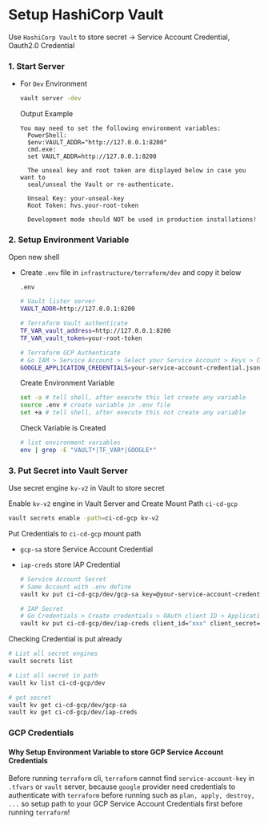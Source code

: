 # Setup HashiCorp Vault

Use `HashiCorp Vault` to store secret -> Service Account Credential, Oauth2.0 Credential

### 1. Start Server

- For `Dev` Environment

  ```bash
  vault server -dev
  ```

  Output Example

  ```text
  You may need to set the following environment variables:
    PowerShell:
    $env:VAULT_ADDR="http://127.0.0.1:8200"
    cmd.exe:
    set VAULT_ADDR=http://127.0.0.1:8200

    The unseal key and root token are displayed below in case you want to
    seal/unseal the Vault or re-authenticate.

    Unseal Key: your-unseal-key
    Root Token: hvs.your-root-token

    Development mode should NOT be used in production installations!
  ```

### 2. Setup Environment Variable

Open new shell

- Create `.env` file in `infrastructure/terraform/dev` and copy it below

  `.env`

  ```bash
  # Vault lister server
  VAULT_ADDR=http://127.0.0.1:8200

  # Terraform Vault authenticate
  TF_VAR_vault_address=http://127.0.0.1:8200
  TF_VAR_vault_token=your-root-token

  # Terraform GCP Authenticate
  # Go IAM > Service Account > Select your Service Account > Keys > Create New Key > Download Key json file
  GOOGLE_APPLICATION_CREDENTIALS=your-service-account-credential.json
  ```

  Create Environment Variable

  ```bash
  set -a # tell shell, after execute this let create any variable
  source .env # create variable in .env file
  set +a # tell shell, after execute this not create any variable
  ```

  Check Variable is Created

  ```bash
  # list environment variables
  env | grep -E "VAULT*|TF_VAR*|GOOGLE*"
  ```

### 3. Put Secret into Vault Server

Use secret engine `kv-v2` in Vault to store secret

Enable `kv-v2` engine in Vault Server and Create Mount Path `ci-cd-gcp`

```bash
vault secrets enable -path=ci-cd-gcp kv-v2
```

Put Credentials to `ci-cd-gcp` mount path

- `gcp-sa` store Service Account Credential
- `iap-creds` store IAP Credential

  ```bash
  # Service Account Secret
  # Same Account with .env define
  vault kv put ci-cd-gcp/dev/gcp-sa key=@your-service-account-credential.json

  # IAP Secret
  # Go Credentials > Create credentials > OAuth client ID > Application Type: Web application > Fill Authorized redirect URLs "https://iap.googleapis.com/oauth2/v2/authorize"
  vault kv put ci-cd-gcp/dev/iap-creds client_id="xxx" client_secret="xxx"
  ```

Checking Credential is put already

```bash
# List all secret engines
vault secrets list

# List all secret in path
vault kv list ci-cd-gcp/dev

# get secret
vault kv get ci-cd-gcp/dev/gcp-sa
vault kv get ci-cd-gcp/dev/iap-creds
```

### GCP Credentials

#### Why Setup Environment Variable to store GCP Service Account Credentials

Before running `terraform` cli, `terraform` cannot find `service-account-key` in `.tfvars` or `vault` server, because `google` provider need credentials to authenticate with `terraform` before running such as `plan, apply, destroy, ...` so setup path to your GCP Service Account Credentials first before running `terraform`!
